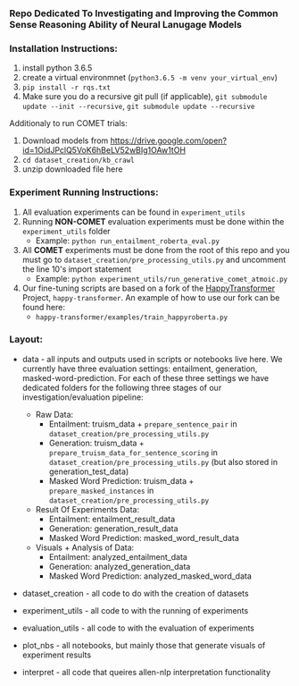 ### Repo Dedicated To Investigating and Improving the Common Sense Reasoning Ability of Neural Lanugage Models

### Installation Instructions:
1. install python 3.6.5
2. create a virtual environmnet (`python3.6.5 -m venv your_virtual_env`)
3. `pip install -r rqs.txt`
4. Make sure you do a recursive git pull (if applicable), `git submodule update --init --recursive`, `git submodule update --recursive`

Additionaly to run COMET trials:

1. Download models from https://drive.google.com/open?id=1OidJPclQ5VoK6hBeLV52wBIg1OAw1tOH
2. `cd dataset_creation/kb_crawl`
3. unzip downloaded file here

### Experiment Running Instructions:
1. All evaluation experiments can be found in `experiment_utils`
2. Running **NON-COMET**  evaluation experiments must be done within the `experiment_utils` folder
    * Example: `python run_entailment_roberta_eval.py`
3. All **COMET** experiments must be done from the root of this repo and you must go to `dataset_creation/pre_processing_utils.py` and uncomment the line 10's import statement
    * Example: `python experiment_utils/run_generative_comet_atmoic.py`
4. Our fine-tuning scripts are based on a fork of the [HappyTransformer](https://github.com/EricFillion/happy-transformer) Project, `happy-transformer`. An example of how to use our fork can be found here:
    * `happy-transformer/examples/train_happyroberta.py`

### Layout:
* data - all inputs and outputs used in scripts or notebooks live here. We currently have three evaluation settings: entailment, generation, masked-word-prediction. For each of these three settings we have dedicated folders for the following three stages of our investigation/evaluation pipeline:
    - Raw Data:
        + Entailment: truism_data + `prepare_sentence_pair` in `dataset_creation/pre_processing_utils.py`
        + Generation: truism_data + `prepare_truism_data_for_sentence_scoring` in `dataset_creation/pre_processing_utils.py` (but also stored in generation_test_data)
        + Masked Word Prediction: truism_data + `prepare_masked_instances` in `dataset_creation/pre_processing_utils.py`
    - Result Of Experiments Data:
        + Entailment: entailment_result_data
        + Generation: generation_result_data
        + Masked Word Prediction: masked_word_result_data
    - Visuals + Analysis of Data:
        + Entailment: analyzed_entailment_data
        + Generation: analyzed_generation_data
        + Masked Word Prediction: analyzed_masked_word_data

* dataset_creation - all code to do with the creation of datasets
* experiment_utils - all code to with the running of experiments
* evaluation_utils - all code to with the evaluation of experiments
* plot_nbs - all notebooks, but mainly those that generate visuals of experiment results
* interpret - all code that queires allen-nlp interpretation functionality

